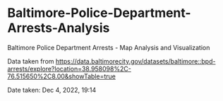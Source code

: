 # Baltimore-Police-Department-Arrests-Analysis
Baltimore Police Department Arrests - Map Analysis and Visualization

Data taken from https://data.baltimorecity.gov/datasets/baltimore::bpd-arrests/explore?location=38.958098%2C-76.515650%2C8.00&showTable=true

Date taken: Dec 4, 2022, 19:14


